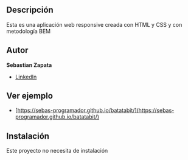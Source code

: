 ## Descripción

Esta es una aplicación web responsive creada con HTML y CSS y con metodología BEM

## Autor
**Sebastian Zapata**

  *  [LinkedIn](https://www.linkedin.com/in/sebas-programador/)

## Ver ejemplo
 * [https://sebas-programador.github.io/batatabit/](https://sebas-programador.github.io/batatabit/)

## Instalación
Este proyecto no necesita de instalación
